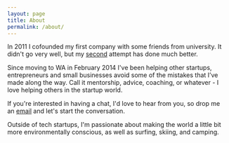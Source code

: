 ```yaml
---
layout: page
title: About
permalink: /about/
---
```


In 2011 I cofounded my first company with some friends from university. It didn't go very well, but my [second](http://saberr.com) attempt has done much better.

Since moving to WA in February 2014 I've been helping other startups, entrepreneurs and small businesses avoid some of the mistakes that I’ve made along the way. Call it mentorship, advice, coaching, or whatever - I love helping others in the startup world.

If you're interested in having a chat, I'd love to hear from you, so drop me an [email](mailto:samjamead@gmail.com) and let's start the conversation.

Outside of tech startups, I'm passionate about making the world a little bit more environmentally conscious, as well as surfing, skiing, and camping.
